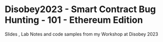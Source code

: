 # Disobey2023 - Smart Contract Bug Hunting - 101 - Ethereum Edition
Slides , Lab Notes and code samples from my Workshop at Disobey 2023
